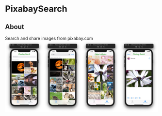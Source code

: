 # PixabaySearch

## About
Search and share images from pixabay.com 
![preview](https://raw.githubusercontent.com/AnfisaKlisho/Assets/main/pixabay.jpg)
